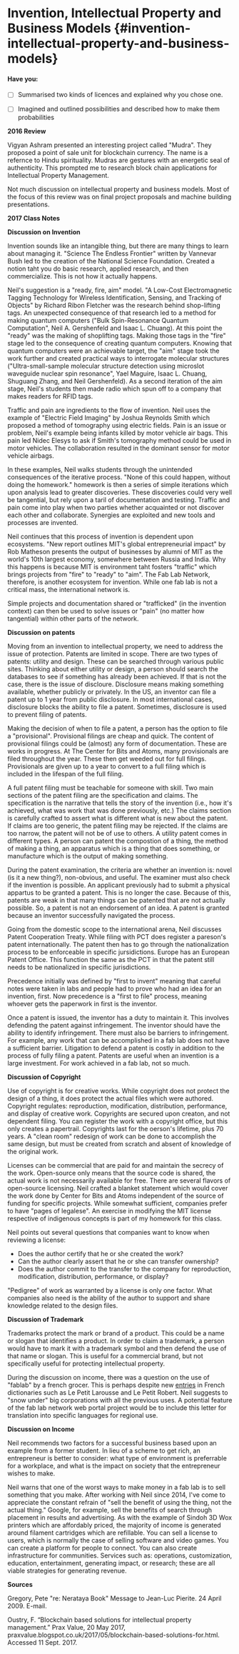 # Invention, Intellectual Property and Business Models {#invention-intellectual-property-and-business-models}

#### Have you:

* [ ] Summarised two kinds of licences and explained why you chose one.

* [ ] Imagined and outlined possibilities and described how to make them probabilities


**2016 Review**

Vigyan Ashram presented an interesting project called "Mudra". They proposed a point of sale unit for blockchain currency. The name is a refernce to Hindu spirituality. Mudras are gestures with an energetic seal of authenticity. This prompted me to research block chain applications for Intellectual Property Management.

Not much discussion on intellectual property and business models. Most of the focus of this review was on final project proposals and machine building presentations.

**2017 Class Notes**

**Discussion on Invention**

Invention sounds like an intangible thing, but there are many things to learn about managing it. "Science The Endless Frontier" written by Vannevar Bush led to the creation of the National Science Foundation. Created a notion taht you do basic research, applied research, and then commercialize. This is not how it actually happens.

Neil's suggestion is a "ready, fire, aim" model. "A Low-Cost Electromagnetic Tagging Technology for Wireless Identification, Sensing, and Tracking of Objects" by Richard Ribon Fletcher was the research behind shop-lifting tags. An unexpected consequence of that research led to a method for making quantum computers ("Bulk Spin-Resonance Quantum Computation", Neil A. Gershenfeld and Isaac L. Chuang). At this point the "ready" was the making of shoplifting tags. Making those tags in the "fire" stage led to the consequence of creating quantum computers. Knowing that quantum computers were an achievable target, the "aim" stage took the work further and created practical ways to interrogate molecular structures ("Ultra-small-sample molecular structure detection using microslot waveguide nuclear spin resonance", Yael Maguire, Isaac L. Chuang, Shuguang Zhang, and Neil Gershenfeld). As a second iteration of the aim stage, Neil's students then made radio which spun off to a company that makes readers for RFID tags.

Traffic and pain are ingredients to the flow of invention. Neil uses the example of "Electric Field Imaging" by Joshua Reynolds Smith which proposed a method of tomography using electric fields. Pain is an issue or problem, Neil's example being infants killed by motor vehicle air bags. This pain led Nidec Elesys to ask if Smith's tomography method could be used in motor vehicles. The collaboration resulted in the dominant sensor for motor vehicle airbags.

In these examples, Neil walks students through the unintended consequences of the iterative process. "None of this could happen, without doing the homework." homework is then a series of simple iterations which upon analysis lead to greater discoveries. These discoveries could very well be tangential, but rely upon a taril of documentation and testing. Traffic and pain come into play when two parties whether acquainted or not discover each other and collaborate. Synergies are exploited and new tools and processes are invented.

Neil continues that this process of invention is dependent upon ecosystems. "New report outlines MIT's global entrepreneurial impact" by Rob Matheson presents the output of businesses by alumni of MIT as the world's 10th largest economy, somewhere between Russia and India. Why this happens is because MIT is environment taht fosters "traffic" which brings projects from "fire" to "ready" to "aim". The Fab Lab Network, therefore, is another ecosystem for invention. While one fab lab is not a critical mass, the international network is.

Simple projects and documentation shared or "trafficked" (in the invention context) can then be used to solve issues or "pain" (no matter how tangential) within other parts of the network.

**Discussion on patents**

Moving from an invention to intellectual property, we need to address the issue of protection. Patents are limited in scope. There are two types of patents: utility and design. These can be searched through various public sites. Thinking about either utility or design, a person should search the databases to see if something has already been achieved. If that is not the case, there is the issue of discloure. Disclosure means making something available, whether publicly or privately. In the US, an inventor can file a patent up to 1 year from public disclosure. In most international cases, disclosure blocks the ability to file a patent. Sometimes, disclosure is used to prevent filing of patents.

Making the decision of when to file a patent, a person has the option to file a "provisional". Provisional filings are cheap and quick. The content of provisional filings could be (almost) any form of documentation. These are works in progress. At The Center for Bits and Atoms, many provisionals are filed throughout the year. These then get weeded out for full filings. Provisionals are given up to a year to convert to a full filing which is included in the lifespan of the full filing.

A full patent filing must be teachable for someone with skill. Two main sections of the patent filing are the specification and claims. The specification is the narrative that tells the story of the invention (i.e., how it's achieved, what was work that was done previously, etc.) The claims section is carefully crafted to assert what is different what is new about the patent. If claims are too generic, the patent filing may be rejected. If the claims are too narrow, the patent will not be of use to others. A utility patent comes in different types. A person can patent the compostion of a thing, the method of making a thing, an apparatus which is a thing that does something, or manufacture which is the output of making something. 

During the patent examination, the criteria are whether an invention is: novel (is it a new thing?), non-obvious, and useful. The examiner must also check if the invention is possible. An applicant previously had to submit a physical appartus to be granted a patent. This is no longer the case. Because of this, patents are weak in that many things can be patented that are not actually possible. So, a patent is not an endorsement of an idea. A patent is granted because an inventor successfully navigated the process.

Going from the domestic scope to the international arena, Neil discusses Patent Cooperation Treaty. While filing with PCT does register a pareson's patent internationally. The patent then has to go through the nationalization process to be enforceable in specific jursidictions. Europe has an European Patent Office. This function the same as the PCT in that the patent still needs to be nationalized in specific jurisdictions.

Precedence initially was defined by "first to invent" meaning that careful notes were taken in labs and people had to prove who had an idea for an invention, first. Now precedence is a "first to file" process, meaning whoever gets the paperwork in first is the inventor.

Once a patent is issued, the inventor has a duty to maintain it. This involves defending the patent against infringement. The inventor should have the ability to identify infringement. There must also be barriers to infringement. For example, any work that can be accomplished in a fab lab does not have a sufficient barrier. Litigation to defend a patent is costly in addition to the process of fully filing a patent. Patents are useful when an invention is a large investment. For work achieved in a fab lab, not so much.

**Discussion of Copyright**

Use of copyright is for creative works. While copyright does not protect the design of a thing, it does protect the actual files which were authored. Copyright regulates: reproduction, modification, distribution, performance, and display of creative work. Copyrights are secured upon creaton, and not dependent filing. You can register the work with a copyright office, but this only creates a papertrail. Copyrights last for the oerson's lifetime, plus 70 years. A "clean room" redesign of work can be done to accomplish the same design, but must be created from scratch and absent of knowledge of the original work.

Licenses can be commercial that are paid for and maintain the secrecy of the work. Open-source only means that the source code is shared, the actual work is not necessarily available for free. There are several flavors of open-source licensing. Neil crafted a blanket statement which would cover the work done by Center for Bits and Atoms independent of the source of funding for specific projects. While somewhat sufficient, companies prefer to have "pages of legalese". An exercise in modifying the MIT license respective of indigenous concepts is part of my homework for this class.

Neil points out several questions that companies want to know when reviewing a license:

* Does the author certify that he or she created the work?
* Can the author clearly assert that he or she can transfer ownership?
* Does the author commit to the transfer to the company for reproduction, modification, distribution, performance, or display?

"Pedigree" of work as warranted by a license is only one factor. What companies also need is the ability of the author to support and share knowledge related to the design files.

**Discussion of Trademark**
 
Trademarks protect the mark or brand of a product. This could be a name or slogan that identifies a product. In order to claim a trademark, a person would have to mark it with a trademark symbol and then defend the use of that name or slogan. This is useful for a commercial brand, but not specifically useful for protecting intellectual property.

During the discussion on income, there was a question on the use of "fablab" by a french grocer. This is perhaps despite new [entries](https://mobile.twitter.com/LeRobert_com/status/732157038965456896) in French dictionaries such as Le Petit Larousse and Le Petit Robert. Neil suggests to "snow under" big corporations with all the previous uses. A potential feature of the fab lab network web portal project would be to include this letter for translation into specific languages for regional use.

**Discussion on Income**

Neil recommends two factors for a successful business based upon an example from a former student. In lieu of a scheme to get rich, an entrepreneur is better to consider: what type of environment is preferrable for a workplace, and what is the impact on society that the entrepreneur wishes to make.

Neil warns that one of the worst ways to make money in a fab lab is to sell something that you make. After working with Neil since 2014, I've come to appreciate the constant refrain of "sell the benefit of using the thing, not the actual thing." Google, for example, sell the benefits of search through placement in results and advertising. As with the example of Sindoh 3D Wox printers which are affordably priced, the majority of income is generated around filament cartridges which are refillable. You can sell a license to users, which is normally the case of selling software and video games. You can create a platform for people to connect. You can also create infrastructure for communities. Services such as: operations, customization, education, entertainment, generating impact, or research; these are all viable strategies for generating revenue.



**Sources**

Gregory, Pete "re: Nerataya Book" Message to Jean-Luc Pierite. 24 April 2009. E-mail.

Oustry, F. “Blockchain based solutions for intellectual property management.” Prax Value, 20 May 2017, praxvalue.blogspot.co.uk/2017/05/blockchain-based-solutions-for.html. Accessed 11 Sept. 2017.

